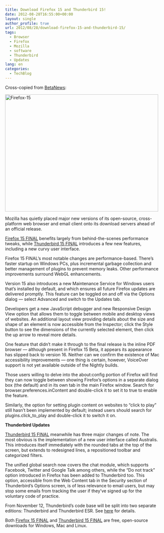 ```yaml
---
title: Download Firefox 15 and Thunderbird 15!
date: 2012-08-28T16:55:00+00:00
layout: single
author_profile: true
url: 2012/08/28/download-firefox-15-and-thunderbird-15/
tags:
  - Browser
  - Firefox
  - Mozilla
  - software
  - Thunderbird
  - Updates
lang: en
categories: 
  - TechBlog
---
```

Cross-copied from <a href="http://betanews.com/2012/08/28/download-firefox-15-and-thunderbird-15-now/" target="_blank">BetaNews</a>: 

<a href="http://lh4.ggpht.com/-ZoPErUioMCk/UDzwx4iIvGI/AAAAAAAAHQU/GW5FEZuXKq4/s1600-h/Firefox-15%25255B5%25255D.jpg" target="_blank"><img title="Firefox-15" border="0" alt="Firefox-15" src="http://lh3.ggpht.com/-_JKv3l5urpc/UDzw4AUagTI/AAAAAAAAHQc/2_55EkWK5sA/Firefox-15_thumb%25255B3%25255D.jpg?imgmax=800" width="500" height="382" /></a> 

Mozilla has quietly placed major new versions of its open-source, cross-platform web browser and email client onto its download servers ahead of an official release. 

[Firefox 15 FINAL](http://www.downloadcrew.com/article/24333-firefox) benefits largely from behind-the-scenes performance tweaks, while [Thunderbird 15 FINAL](http://www.downloadcrew.com/article/24287-mozilla_thunderbird) introduces a few new features, including a new curvy user interface. 

Firefox 15 FINAL’s most notable changes are performance-based. There’s faster startup on Windows PCs, plus incremental garbage collection and better management of plugins to prevent memory leaks. Other performance improvements surround WebGL enhancements. 

Version 15 also introduces a new Maintenance Service for Windows users that’s installed by default, and which ensures all future Firefox updates are delivered promptly. This feature can be toggled on and off via the Options dialog — select Advanced and switch to the Updates tab. 

Developers get a new JavaScript debugger and new Responsive Design View option that allows them to toggle between mobile and desktop views of websites. An additional layout view providing details about the size and shape of an element is now accessible from the Inspector; click the Style button to see the dimensions of the currently selected element, then click the up arrow to reveal more details. 

One feature that didn’t make it through to the final release is the inline PDF browser — although present in Firefox 15 Beta, it appears its appearance has slipped back to version 16. Neither can we confirm the existence of Mac accessibility improvements — one thing is certain, however, VoiceOver support is not yet available outside of the Nightly builds. 

Those users willing to delve into the about:config portion of Firefox will find they can now toggle between showing Firefox’s options in a separate dialog box (the default) and in its own tab in the main Firefox window. Search for browser.preferences.inContent and double-click it to set it to true to enable the feature. 

Similarly, the option for setting plugin content on websites to “click to play” still hasn’t been implemented by default; instead users should search for plugins.click\_to\_play and double-click it to switch it on. 

**Thunderbird Updates**[  
](http://www.downloadcrew.com/article/24287-mozilla_thunderbird) 

[Thunderbird 15 FINAL](http://www.downloadcrew.com/article/24287-mozilla_thunderbird) meanwhile has three major changes of note. The most obvious is the implementation of a new user interface called Australis. This introduces itself immediately with the rounded tabs at the top of the screen, but extends to redesigned lines, a repositioned toolbar and categorized filters. 

The unified global search now covers the chat module, which supports Facebook, Twitter and Google Talk among others, while the “Do not track” option introduced in Firefox has been added to Thunderbird too. This option, accessible from the Web Content tab in the Security section of Thunderbird’s Options screen, is of less relevance to email users, but may stop some emails from tracking the user if they’ve signed up for the voluntary code of practice. 

From November 12, Thunderbird’s code base will be split into two separate editions: Thunderbird and Thunderbird ESR. See [here](https://wiki.mozilla.org/Thunderbird/Proposal:_New_Release_and_Governance_Model#Thunderbird_and_Thunderbird_ESR) for details. 

Both [Firefox 15 FINAL](http://www.downloadcrew.com/article/24333-firefox) and [Thunderbird 15 FINAL](http://www.downloadcrew.com/article/24287-mozilla_thunderbird) are free, open-source downloads for Windows, Mac and Linux.